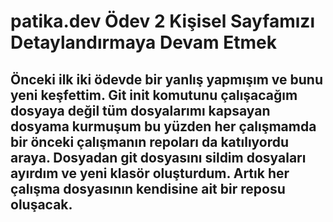 # patika.dev Ödev 2 Kişisel Sayfamızı Detaylandırmaya Devam Etmek

## Önceki ilk iki ödevde bir yanlış yapmışım ve bunu yeni keşfettim. Git init komutunu çalışacağım dosyaya değil tüm dosyalarımı kapsayan dosyama kurmuşum bu yüzden her çalışmamda bir önceki çalışmanın repoları da katılıyordu araya. Dosyadan git dosyasını sildim dosyaları ayırdım ve yeni klasör oluşturdum. Artık her çalışma dosyasının kendisine ait bir reposu oluşacak. 
